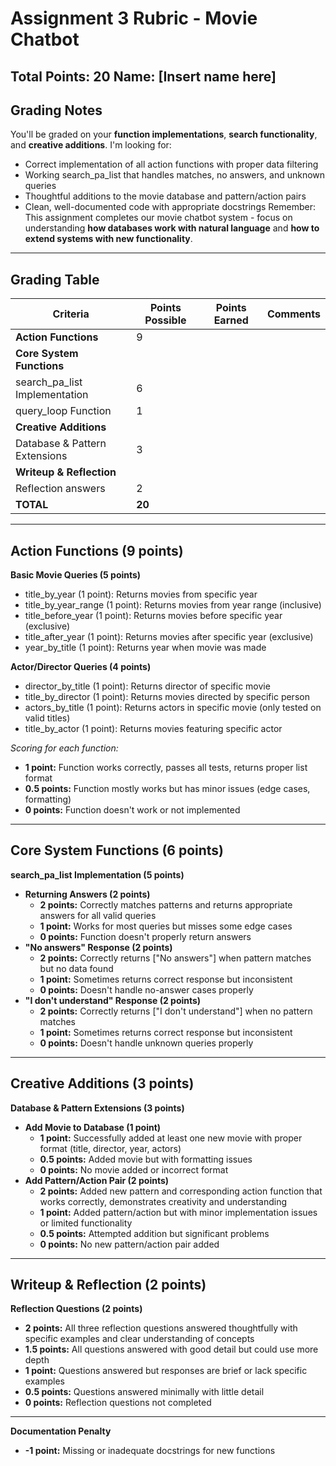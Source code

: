 # Assignment 3 Rubric - Movie Chatbot
**Total Points: 20**
**Name: [Insert name here]**
---
## Grading Notes
You'll be graded on your **function implementations**, **search functionality**, and **creative additions**. I'm looking for:
- Correct implementation of all action functions with proper data filtering
- Working search_pa_list that handles matches, no answers, and unknown queries
- Thoughtful additions to the movie database and pattern/action pairs
- Clean, well-documented code with appropriate docstrings
Remember: This assignment completes our movie chatbot system - focus on understanding **how databases work with natural language** and **how to extend systems with new functionality**.
---
## Grading Table
| Criteria | Points Possible | Points Earned | Comments |
|----------|----------------|---------------|----------|
| **Action Functions** | 9 | | |
| **Core System Functions** | | | |
| search_pa_list Implementation | 6 | | |
| query_loop Function | 1 | | |
| **Creative Additions** | | | |
| Database & Pattern Extensions | 3 | | |
| **Writeup & Reflection** | | | |
| Reflection answers | 2 | | |
| **TOTAL** | **20** | | |
---
## Action Functions (9 points)
**Basic Movie Queries (5 points)**
- title_by_year (1 point): Returns movies from specific year
- title_by_year_range (1 point): Returns movies from year range (inclusive)
- title_before_year (1 point): Returns movies before specific year (exclusive)  
- title_after_year (1 point): Returns movies after specific year (exclusive)
- year_by_title (1 point): Returns year when movie was made

**Actor/Director Queries (4 points)**
- director_by_title (1 point): Returns director of specific movie
- title_by_director (1 point): Returns movies directed by specific person
- actors_by_title (1 point): Returns actors in specific movie (only tested on valid titles)
- title_by_actor (1 point): Returns movies featuring specific actor

*Scoring for each function:*
- **1 point:** Function works correctly, passes all tests, returns proper list format
- **0.5 points:** Function mostly works but has minor issues (edge cases, formatting)
- **0 points:** Function doesn't work or not implemented
---
## Core System Functions (6 points)
**search_pa_list Implementation (5 points)**
- **Returning Answers (2 points)**
  - **2 points:** Correctly matches patterns and returns appropriate answers for all valid queries
  - **1 point:** Works for most queries but misses some edge cases
  - **0 points:** Function doesn't properly return answers
- **"No answers" Response (2 points)**
  - **2 points:** Correctly returns ["No answers"] when pattern matches but no data found
  - **1 point:** Sometimes returns correct response but inconsistent
  - **0 points:** Doesn't handle no-answer cases properly
- **"I don't understand" Response (2 points)**
  - **2 points:** Correctly returns ["I don't understand"] when no pattern matches
  - **1 point:** Sometimes returns correct response but inconsistent  
  - **0 points:** Doesn't handle unknown queries properly
---
## Creative Additions (3 points)
**Database & Pattern Extensions (3 points)**
- **Add Movie to Database (1 point)**
  - **1 point:** Successfully added at least one new movie with proper format (title, director, year, actors)
  - **0.5 points:** Added movie but with formatting issues
  - **0 points:** No movie added or incorrect format
- **Add Pattern/Action Pair (2 points)**  
  - **2 points:** Added new pattern and corresponding action function that works correctly, demonstrates creativity and understanding
  - **1 point:** Added pattern/action but with minor implementation issues or limited functionality
  - **0.5 points:** Attempted addition but significant problems
  - **0 points:** No new pattern/action pair added

---

## Writeup & Reflection (2 points)

**Reflection Questions (2 points)**
- **2 points:** All three reflection questions answered thoughtfully with specific examples and clear understanding of concepts
- **1.5 points:** All questions answered with good detail but could use more depth
- **1 point:** Questions answered but responses are brief or lack specific examples
- **0.5 points:** Questions answered minimally with little detail
- **0 points:** Reflection questions not completed

---

**Documentation Penalty**
- **-1 point:** Missing or inadequate docstrings for new functions